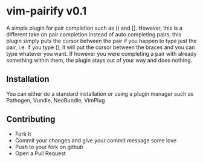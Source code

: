 # vim-pairify v0.1

A simple plugin for pair completion such as () and []. However, this is
a different take on pair completion instead of auto completing pairs, this
plugin simply puts the cursor between the pair if you happen to type just the
pair, i.e. if you type (), it will put the cursor between the braces and you
can type whatever you want. If however you were completing a pair with already
something within them, the plugin stays out of your way and does nothing.

## Installation

You can either do a standard installation or using a plugin manager such as
Pathogen, Vundle, NeoBundle, VimPlug

## Contributing

* Fork It
* Commit your changes and give your commit message some love
* Push to your fork on github
* Open a Pull Request
